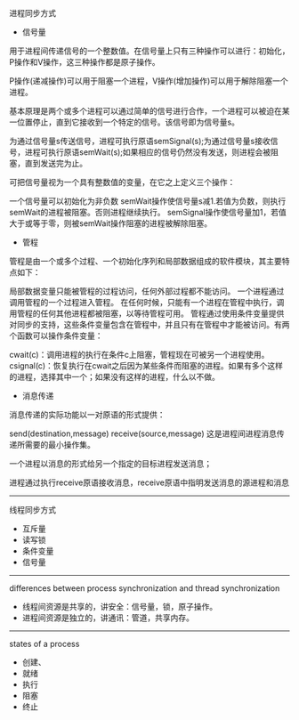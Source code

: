 进程同步方式

* 信号量

用于进程间传递信号的一个整数值。在信号量上只有三种操作可以进行：初始化，P操作和V操作，这三种操作都是原子操作。

P操作(递减操作)可以用于阻塞一个进程，V操作(增加操作)可以用于解除阻塞一个进程。

基本原理是两个或多个进程可以通过简单的信号进行合作，一个进程可以被迫在某一位置停止，直到它接收到一个特定的信号。该信号即为信号量s。

为通过信号量s传送信号，进程可执行原语semSignal(s);为通过信号量s接收信号，进程可执行原语semWait(s);如果相应的信号仍然没有发送，则进程会被阻塞，直到发送完为止。

可把信号量视为一个具有整数值的变量，在它之上定义三个操作：

一个信号量可以初始化为非负数 semWait操作使信号量s减1.若值为负数，则执行semWait的进程被阻塞。否则进程继续执行。 semSignal操作使信号量加1，若值大于或等于零，则被semWait操作阻塞的进程被解除阻塞。

* 管程

管程是由一个或多个过程、一个初始化序列和局部数据组成的软件模块，其主要特点如下：

局部数据变量只能被管程的过程访问，任何外部过程都不能访问。 一个进程通过调用管程的一个过程进入管程。 在任何时候，只能有一个进程在管程中执行，调用管程的任何其他进程都被阻塞，以等待管程可用。
管程通过使用条件变量提供对同步的支持，这些条件变量包含在管程中，并且只有在管程中才能被访问。有两个函数可以操作条件变量：

cwait(c)：调用进程的执行在条件c上阻塞，管程现在可被另一个进程使用。 csignal(c)：恢复执行在cwait之后因为某些条件而阻塞的进程。如果有多个这样的进程，选择其中一个；如果没有这样的进程，什么以不做。

* 消息传递

消息传递的实际功能以一对原语的形式提供：

send(destination,message)
receive(source,message)
这是进程间进程消息传递所需要的最小操作集。

一个进程以消息的形式给另一个指定的目标进程发送消息；

进程通过执行receive原语接收消息，receive原语中指明发送消息的源进程和消息
***
线程同步方式

* 互斥量
* 读写锁
* 条件变量
* 信号量

***
differences between process synchronization and thread synchronization

* 线程间资源是共享的，讲安全：信号量，锁，原子操作。
* 进程间资源是独立的，讲通讯：管道，共享内存。

***
states of a process

* 创建、
* 就绪
* 执行
* 阻塞
* 终止